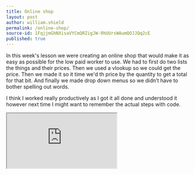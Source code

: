 ```yaml
---
title: Online shop
layout: post
author: william.shield
permalink: /online-shop/
source-id: 1FqjjmGhNXisaVYCmQRZigJW-9hUUrsWAumQOJJQq2cE
published: true
---
```

In this week's lesson we were creating an online shop that would make it as easy as possible for the low paid worker to use. We had to first do two lists the things and their prices. Then we used a vlookup so we could get the price. Then we made it so it time we'd th price by the quantity to get a total for that bit. And finally we made drop down menus so we didn’t have to bother spelling out words.

 

I think I worked really productively as I got it all done and understood it however next time I might want to remember the actual steps with code.

<iframe src="https://docs.google.com/spreadsheets/d/e/2PACX-1vS5NQyqt2ceONt6T_KH4780VZI_MHH-2Lxm8MLNJ54a-kxAmRgYRBbMhMqaoF_qwndqiiSrZVEdjZue/pubhtml?widget=true&amp;headers=false"></iframe>

